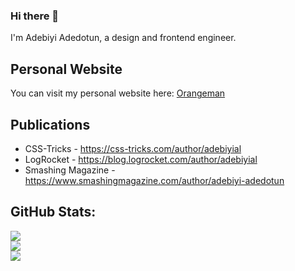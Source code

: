 ### Hi there 👋

I'm Adebiyi Adedotun, a design and frontend engineer.

## Personal Website

You can visit my personal website here: [Orangeman](https://orangeman.dev)

## Publications
- CSS-Tricks - https://css-tricks.com/author/adebiyial
- LogRocket - https://blog.logrocket.com/author/adebiyial
- Smashing Magazine - https://www.smashingmagazine.com/author/adebiyi-adedotun

## GitHub Stats:

![](https://github-readme-stats.vercel.app/api?username=adebiyial&theme=dark&hide_border=false&include_all_commits=true&count_private=true)<br/>
![](https://github-readme-streak-stats.herokuapp.com/?user=adebiyial&theme=dark&hide_border=false)<br/>
![](https://github-readme-stats.vercel.app/api/top-langs/?username=adebiyial&theme=dark&hide_border=false&include_all_commits=true&count_private=true&layout=compact)
